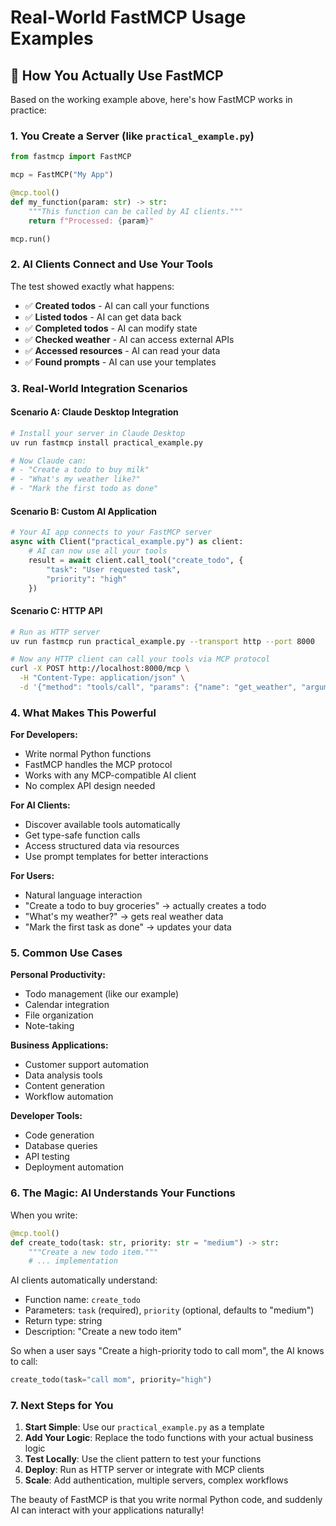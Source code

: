 # Real-World FastMCP Usage Examples

## 🎯 How You Actually Use FastMCP

Based on the working example above, here's how FastMCP works in practice:

### 1. **You Create a Server** (like `practical_example.py`)
```python
from fastmcp import FastMCP

mcp = FastMCP("My App")

@mcp.tool()
def my_function(param: str) -> str:
    """This function can be called by AI clients."""
    return f"Processed: {param}"

mcp.run()
```

### 2. **AI Clients Connect and Use Your Tools**
The test showed exactly what happens:
- ✅ **Created todos** - AI can call your functions
- ✅ **Listed todos** - AI can get data back
- ✅ **Completed todos** - AI can modify state
- ✅ **Checked weather** - AI can access external APIs
- ✅ **Accessed resources** - AI can read your data
- ✅ **Found prompts** - AI can use your templates

### 3. **Real-World Integration Scenarios**

#### **Scenario A: Claude Desktop Integration**
```bash
# Install your server in Claude Desktop
uv run fastmcp install practical_example.py

# Now Claude can:
# - "Create a todo to buy milk"
# - "What's my weather like?"
# - "Mark the first todo as done"
```

#### **Scenario B: Custom AI Application**
```python
# Your AI app connects to your FastMCP server
async with Client("practical_example.py") as client:
    # AI can now use all your tools
    result = await client.call_tool("create_todo", {
        "task": "User requested task",
        "priority": "high"
    })
```

#### **Scenario C: HTTP API**
```bash
# Run as HTTP server
uv run fastmcp run practical_example.py --transport http --port 8000

# Now any HTTP client can call your tools via MCP protocol
curl -X POST http://localhost:8000/mcp \
  -H "Content-Type: application/json" \
  -d '{"method": "tools/call", "params": {"name": "get_weather", "arguments": {"city": "NYC"}}}'
```

### 4. **What Makes This Powerful**

**For Developers:**
- Write normal Python functions
- FastMCP handles the MCP protocol
- Works with any MCP-compatible AI client
- No complex API design needed

**For AI Clients:**
- Discover available tools automatically
- Get type-safe function calls
- Access structured data via resources
- Use prompt templates for better interactions

**For Users:**
- Natural language interaction
- "Create a todo to buy groceries" → actually creates a todo
- "What's my weather?" → gets real weather data
- "Mark the first task as done" → updates your data

### 5. **Common Use Cases**

**Personal Productivity:**
- Todo management (like our example)
- Calendar integration
- File organization
- Note-taking

**Business Applications:**
- Customer support automation
- Data analysis tools
- Content generation
- Workflow automation

**Developer Tools:**
- Code generation
- Database queries
- API testing
- Deployment automation

### 6. **The Magic: AI Understands Your Functions**

When you write:
```python
@mcp.tool()
def create_todo(task: str, priority: str = "medium") -> str:
    """Create a new todo item."""
    # ... implementation
```

AI clients automatically understand:
- Function name: `create_todo`
- Parameters: `task` (required), `priority` (optional, defaults to "medium")
- Return type: string
- Description: "Create a new todo item"

So when a user says "Create a high-priority todo to call mom", the AI knows to call:
```python
create_todo(task="call mom", priority="high")
```

### 7. **Next Steps for You**

1. **Start Simple**: Use our `practical_example.py` as a template
2. **Add Your Logic**: Replace the todo functions with your actual business logic
3. **Test Locally**: Use the client pattern to test your functions
4. **Deploy**: Run as HTTP server or integrate with MCP clients
5. **Scale**: Add authentication, multiple servers, complex workflows

The beauty of FastMCP is that you write normal Python code, and suddenly AI can interact with your applications naturally!

